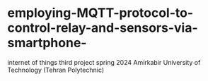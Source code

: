 # employing-MQTT-protocol-to-control-relay-and-sensors-via-smartphone-
internet of things third project spring 2024 Amirkabir University of Technology (Tehran Polytechnic)
